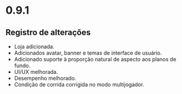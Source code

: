 # 0.9.1

## Registro de alterações

- Loja adicionada.
- Adicionados avatar, banner e temas de interface de usuário.
- Adicionado suporte à proporção natural de aspecto aos planos de fundo.
- UI/UX melhorada.
- Desempenho melhorado.
- Condição de corrida corrigida no modo multijogador.

